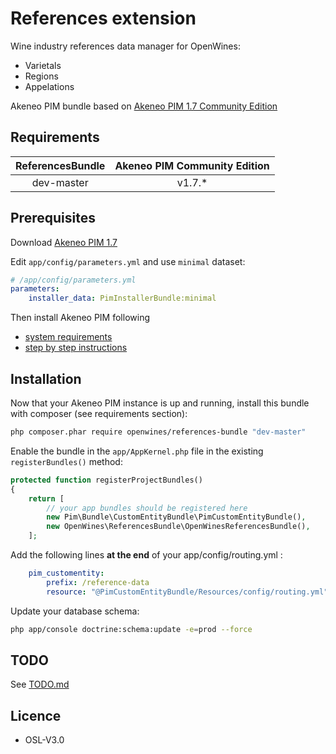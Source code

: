 # References extension

Wine industry references data manager for OpenWines:

- Varietals
- Regions
- Appelations

Akeneo PIM bundle based on [Akeneo PIM 1.7 Community Edition](https://www.akeneo.com/download)


## Requirements

| ReferencesBundle   | Akeneo PIM Community Edition |
|:------------------:|:----------------------------:|
| dev-master         | v1.7.*                       |

## Prerequisites

Download [Akeneo PIM 1.7](https://www.akeneo.com/download/)

Edit `app/config/parameters.yml` and use `minimal` dataset:

```yaml
# /app/config/parameters.yml
parameters:
    installer_data: PimInstallerBundle:minimal
```

Then install Akeneo PIM following
- [system requirements](https://docs.akeneo.com/1.7/developer_guide/installation/system_requirements/system_install_debian8.html)
- [step by step instructions](https://docs.akeneo.com/latest/developer_guide/installation/installation_ce_archive.html)

## Installation

Now that your Akeneo PIM instance is up and running, 
install this bundle with composer (see requirements section):

```bash
php composer.phar require openwines/references-bundle "dev-master"
```

Enable the bundle in the `app/AppKernel.php` file in the existing `registerBundles()` method:

```php
protected function registerProjectBundles()
{
    return [
        // your app bundles should be registered here
        new Pim\Bundle\CustomEntityBundle\PimCustomEntityBundle(),
        new OpenWines\ReferencesBundle\OpenWinesReferencesBundle(),
    ];
```

Add the following lines **at the end** of your app/config/routing.yml :

```yaml
    pim_customentity:
        prefix: /reference-data
        resource: "@PimCustomEntityBundle/Resources/config/routing.yml"
```

Update your database schema:

```bash
php app/console doctrine:schema:update -e=prod --force
```


## TODO

See [TODO.md](TODO.md)


## Licence

- OSL-V3.0
